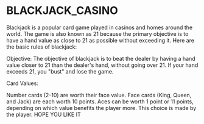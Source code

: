 # BLACKJACK_CASINO

Blackjack is a popular card game played in casinos and homes around the world. The game is also known as 21 because the primary objective is to have a hand value as close to 21 as possible without exceeding it. Here are the basic rules of blackjack:

Objective:
The objective of blackjack is to beat the dealer by having a hand value closer to 21 than the dealer's hand, without going over 21. If your hand exceeds 21, you "bust" and lose the game.

Card Values:

Number cards (2-10) are worth their face value.
Face cards (King, Queen, and Jack) are each worth 10 points.
Aces can be worth 1 point or 11 points, depending on which value benefits the player more. This choice is made by the player.
HOPE YOU LIKE IT
